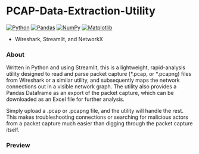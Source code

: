# PCAP-Data-Extraction-Utility

[![Python](https://img.shields.io/badge/Python-3776AB?logo=python&logoColor=fff)](#) [![Pandas](https://img.shields.io/badge/Pandas-150458?logo=pandas&logoColor=fff)](#) [![NumPy](https://img.shields.io/badge/NumPy-4DABCF?logo=numpy&logoColor=fff)](#) [![Matplotlib](https://custom-icon-badges.demolab.com/badge/Matplotlib-71D291?logo=matplotlib&logoColor=fff)](#)
+ Wireshark, Streamlit, and NetworkX

### About
Written in Python and using Streamlit, this is a lightweight, rapid-analysis utility designed to read and parse packet capture (*.pcap, or *.pcapng) files from Wireshark or a similar utility, and subsequently maps the network connections out in a visible network graph. The utility also provides a Pandas Dataframe as an export of the packet capture, which can be downloaded as an Excel file for further analysis.

Simply upload a .pcap or .pcapng file, and the utility will handle the rest. This makes troubleshooting connections or searching for malicious actors from a packet capture much easier than digging through the packet capture itself.

### Preview
